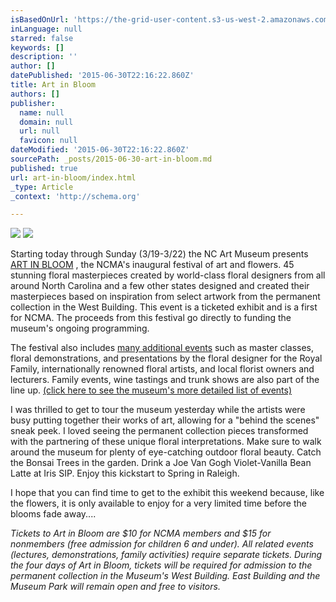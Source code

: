 ```yaml
---
isBasedOnUrl: 'https://the-grid-user-content.s3-us-west-2.amazonaws.com/5ee4f568-e1ee-49d2-9cd3-a80abf612647.jpg'
inLanguage: null
starred: false
keywords: []
description: ''
author: []
datePublished: '2015-06-30T22:16:22.860Z'
title: Art in Bloom
authors: []
publisher:
  name: null
  domain: null
  url: null
  favicon: null
dateModified: '2015-06-30T22:16:22.860Z'
sourcePath: _posts/2015-06-30-art-in-bloom.md
published: true
url: art-in-bloom/index.html
_type: Article
_context: 'http://schema.org'

---
```

![](https://the-grid-user-content.s3-us-west-2.amazonaws.com/5ee4f568-e1ee-49d2-9cd3-a80abf612647.jpg)
![](https://the-grid-user-content.s3-us-west-2.amazonaws.com/711e8be8-74f7-4cea-a56a-9cffe22f6fea.jpg)

Starting today through Sunday (3/19-3/22) the NC Art Museum presents [ART IN BLOOM][0] , the NCMA's inaugural festival of art and flowers. 45 stunning floral masterpieces created by world-class floral
designers from all around North Carolina and a few other states designed and created their masterpieces based on inspiration from select artwork from the permanent collection in the West Building. This
event is a ticketed exhibit and is a first for NCMA. The proceeds from this festival go directly to funding the museum's ongoing programming. 

The festival also includes [many additional events][0] such as master classes, floral demonstrations, and presentations by the floral designer for the Royal Family, internationally renowned floral artists, and
local florist owners and lecturers. Family events, wine tastings and trunk shows are also part of the line up. [(click here to see the museum's more detailed list of events)][0]

I was thrilled to get to tour the museum yesterday while the artists were busy putting together their works of art, allowing for a "behind the scenes" sneak peek. I loved seeing the permanent collection pieces
transformed with the partnering of these unique floral interpretations. Make sure to walk around the museum for plenty of eye-catching outdoor floral beauty. Catch the Bonsai Trees in the garden. Drink a
Joe Van Gogh Violet-Vanilla Bean Latte at Iris SIP. Enjoy this kickstart to Spring in Raleigh.

I hope that you can find time to get to the exhibit this weekend because, like the flowers, it is only available to enjoy for a very limited time before the blooms fade away.... 

_Tickets to Art in Bloom are $10 for NCMA members and $15 for nonmembers (free admission for children 6 and under). All related events (lectures, demonstrations, family activities) require separate tickets.
During the four days of Art in Bloom, tickets will be required for admission to the permanent collection in the Museum's West Building. East Building and the Museum Park will remain open and free to visitors._

[0]: http://ncartmuseum.org/calendar/series_parent/art_in_bloom